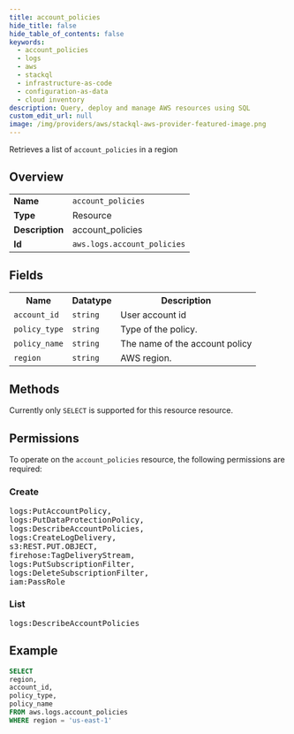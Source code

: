 ```yaml
---
title: account_policies
hide_title: false
hide_table_of_contents: false
keywords:
  - account_policies
  - logs
  - aws
  - stackql
  - infrastructure-as-code
  - configuration-as-data
  - cloud inventory
description: Query, deploy and manage AWS resources using SQL
custom_edit_url: null
image: /img/providers/aws/stackql-aws-provider-featured-image.png
---
```

Retrieves a list of <code>account_policies</code> in a region

## Overview
<table><tbody>
<tr><td><b>Name</b></td><td><code>account_policies</code></td></tr>
<tr><td><b>Type</b></td><td>Resource</td></tr>
<tr><td><b>Description</b></td><td>account_policies</td></tr>
<tr><td><b>Id</b></td><td><code>aws.logs.account_policies</code></td></tr>
</tbody></table>

## Fields
<table><tbody>
<tr><th>Name</th><th>Datatype</th><th>Description</th></tr>
<tr><td><code>account_id</code></td><td><code>string</code></td><td>User account id</td></tr>
<tr><td><code>policy_type</code></td><td><code>string</code></td><td>Type of the policy.</td></tr>
<tr><td><code>policy_name</code></td><td><code>string</code></td><td>The name of the account policy</td></tr>
<tr><td><code>region</code></td><td><code>string</code></td><td>AWS region.</td></tr>

</tbody></table>

## Methods
Currently only <code>SELECT</code> is supported for this resource resource.

## Permissions

To operate on the <code>account_policies</code> resource, the following permissions are required:

### Create
<pre>
logs:PutAccountPolicy,
logs:PutDataProtectionPolicy,
logs:DescribeAccountPolicies,
logs:CreateLogDelivery,
s3:REST.PUT.OBJECT,
firehose:TagDeliveryStream,
logs:PutSubscriptionFilter,
logs:DeleteSubscriptionFilter,
iam:PassRole</pre>

### List
<pre>
logs:DescribeAccountPolicies</pre>


## Example
```sql
SELECT
region,
account_id,
policy_type,
policy_name
FROM aws.logs.account_policies
WHERE region = 'us-east-1'
```

